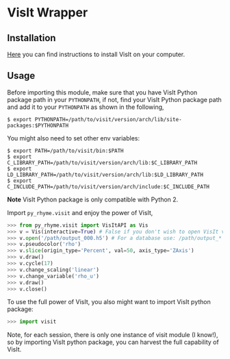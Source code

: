 # VisIt Wrapper

## Installation
[Here](https://wci.llnl.gov/simulation/computer-codes/visit/downloads) you can
find instructions to install VisIt on your computer.

## Usage
Before importing this module, make sure that you have VisIt Python package path
in your `PYTHONPATH`, if not, find your VisIt Python package path and add it
to your `PYTHONPATH` as shown in the following,

```shell
$ export PYTHONPATH=/path/to/visit/version/arch/lib/site-packages:$PYTHONPATH
```

You might also need to set other env variables:

```shell
$ export PATH=/path/to/visit/bin:$PATH
$ export C_LIBRARY_PATH=/path/to/visit/version/arch/lib:$C_LIBRARY_PATH
$ export LD_LIBRARY_PATH=/path/to/visit/version/arch/lib:$LD_LIBRARY_PATH
$ export C_INCLUDE_PATH=/path/to/visit/version/arch/include:$C_INCLUDE_PATH
```

**Note** VisIt Python package is only compatible with Python 2.

Import `py_rhyme.visit` and enjoy the power of VisIt,

```python
>>> from py_rhyme.visit import VisItAPI as Vis
>>> v = Vis(interactive=True) # False if you don't wish to open VisIt viewer
>>> v.open('/path/output_000.h5') # For a database use: /path/output_*
>>> v.pseudocolor('rho')
>>> v.slice(origin_type='Percent', val=50, axis_type='ZAxis')
>>> v.draw()
>>> v.cycle(17)
>>> v.change_scaling('linear')
>>> v.change_variable('rho_u')
>>> v.draw()
>>> v.close()
```

To use the full power of VisIt, you also might want to import VisIt python
package:

```python
>>> import visit
```

Note, for each session, there is only one instance of visit module (I know!), so
by importing VisIt python package, you can harvest the full capability of VisIt.
